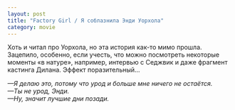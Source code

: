 ```yaml
---
layout: post
title: "Factory Girl / Я соблазнила Энди Уорхола"
category: movie
---
```

Хоть и&#160;читал про Уорхола, но эта история как-то мимо прошла. Зацепило, особенно, если учесть, что можно посмотреть некоторые моменты «в&#160;натуре», например, интервью с&#160;Седжвик и&#160;даже фрагмент кастинга Дилана. Эффект поразительный...

*—Я делаю это, потому что урод и&#160;больше мне ничего не остаётся.<br/>
—Ты не урод, Энди.<br/>
—Ну, значит лучшие дни позади.*
